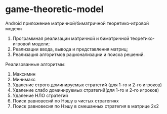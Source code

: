 # game-theoretic-model
Android приложение матричной/биматричной теоретико-игровой модели 

1. Программная реализации матричной и биматричной теоретико-игровой модели;
2. Реализации ввода, вывода и представления матриц;
3. Реализация алгоритмов рационализации и поиска решений.

Реализованные алгоритмы:
1. Максимин
2. Минимакс
3. Удаление строго доминируемых стратегий (для 1-го и 2-го игроков)
4. Удаление слабо доминируемых стратегий(для 1-го и 2-го игроков)
5. Удаление НЛО стратегий 
6. Поиск равновесий по Нэшу в чистых стратегиях
7. Поиск равновесия по Нэшу в смешанных стратегия в матрице 2х2

   
